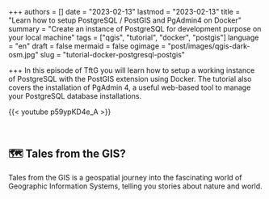 +++
authors = []
date = "2023-02-13"
lastmod = "2023-02-13"
title = "Learn how to setup PostgreSQL / PostGIS and PgAdmin4 on Docker"
summary = "Create an instance of PostgreSQL for development purpose on your local machine"
tags = ["qgis", "tutorial", "docker", "postgis"]
language = "en"
draft = false
mermaid = false
ogimage = "post/images/qgis-dark-osm.jpg"
slug = "tutorial-docker-postgresql-postgis"

+++
In this episode of TftG you will learn how to setup a working instance of PostgreSQL with the PostGIS extension using Docker. The tutorial also covers the installation of PgAdmin 4, a useful web-based tool to manage your PostgreSQL database installations.

{{< youtube p59ypKD4e_A >}}

<br>

## 🗺️ Tales from the GIS?
Tales from the GIS is a geospatial journey into the fascinating world of Geographic Information Systems, telling you stories about nature and world.

